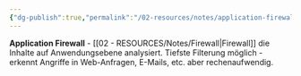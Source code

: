 ```yaml
---
{"dg-publish":true,"permalink":"/02-resources/notes/application-firewall/","tags":["firewall/typ","filter/anwendung","netzwerk/firewall","it-sicherheit"],"noteIcon":"","updated":"2025-09-05T10:12:28.000+02:00"}
---
```



**Application Firewall** - [[02 - RESOURCES/Notes/Firewall\|Firewall]] die Inhalte auf Anwendungsebene analysiert.
Tiefste Filterung möglich - erkennt Angriffe in Web-Anfragen, E-Mails, etc. aber rechenaufwendig.